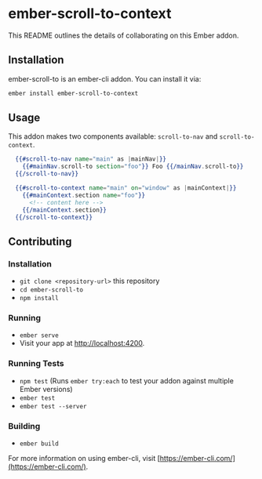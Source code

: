 # ember-scroll-to-context

This README outlines the details of collaborating on this Ember addon.

## Installation

ember-scroll-to is an ember-cli addon. You can install it via:

```bash
ember install ember-scroll-to-context
```


## Usage

This addon makes two components available: `scroll-to-nav` and `scroll-to-context`.

```hbs
  {{#scroll-to-nav name="main" as |mainNav|}}
    {{#mainNav.scroll-to section="foo"}} Foo {{/mainNav.scroll-to}}
  {{/scroll-to-nav}}

  {{#scroll-to-context name="main" on="window" as |mainContext|}}
    {{#mainContext.section name="foo"}}
      <!-- content here -->
    {{/mainContext.section}}
  {{/scroll-to-context}}
```
 
## Contributing

### Installation

* `git clone <repository-url>` this repository
* `cd ember-scroll-to`
* `npm install`

### Running

* `ember serve`
* Visit your app at [http://localhost:4200](http://localhost:4200).

### Running Tests

* `npm test` (Runs `ember try:each` to test your addon against multiple Ember versions)
* `ember test`
* `ember test --server`

### Building

* `ember build`

For more information on using ember-cli, visit [https://ember-cli.com/](https://ember-cli.com/).
